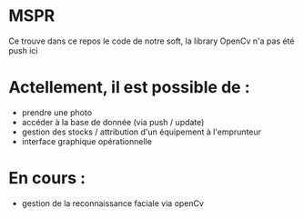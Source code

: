 # MSPR
Ce trouve dans ce repos le code de notre soft, la library OpenCv n'a pas été push ici

# Actellement, il est possible de : 
- prendre une photo
- accéder à la base de donnée (via push / update)
- gestion des stocks / attribution d'un équipement à l'emprunteur
- interface graphique opérationnelle 

# En cours :
- gestion de la reconnaissance faciale via openCv
